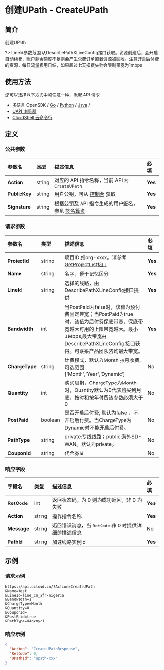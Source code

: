 # 创建UPath - CreateUPath

## 简介

创建UPath

?> LineId参数范围 从DescribePathXLineConfig接口获取。资源创建后，会开启自动续费，账户剩余额度不足则会产生欠费订单直到资源被回收。注意开启后付费的资源，每日流量费用日结，如果超过七天扣费失败会限制带宽为1mbps




## 使用方法

您可以选择以下方式中的任意一种，发起 API 请求：
- 多语言 OpenSDK / [Go](https://github.com/ucloud/ucloud-sdk-go) / [Python](https://github.com/ucloud/ucloud-sdk-python3) / [Java](https://github.com/ucloud/ucloud-sdk-java) /
- [UAPI 浏览器](https://console.ucloud.cn/uapi/detail?id=CreateUPath)
- [CloudShell 云命令行](https://shell.ucloud.cn/)


## 定义

### 公共参数

| 参数名 | 类型 | 描述信息 | 必填 |
|:---|:---|:---|:---|
| **Action**     | string  | 对应的 API 指令名称，当前 API 为 `CreateUPath`                        | **Yes** |
| **PublicKey**  | string  | 用户公钥，可从 [控制台](https://console.ucloud.cn/uapi/apikey) 获取                                             | **Yes** |
| **Signature**  | string  | 根据公钥及 API 指令生成的用户签名，参见 [签名算法](api/summary/signature.md)  | **Yes** |

### 请求参数

| 参数名 | 类型 | 描述信息 | 必填 |
|:---|:---|:---|:---|
| **ProjectId** | string | 项目ID,如org-xxxx。请参考[GetProjectList接口](https://docs.ucloud.cn/api/summary/get_project_list) |**Yes**|
| **Name** | string | 名字，便于记忆区分 |**Yes**|
| **LineId** | string | 选择的线路，由DescribePathXLineConfig接口提供 |**Yes**|
| **Bandwidth** | int | 当PostPaid为false时，该值为预付费固定带宽；当PostPaid为true时，该值为后付费保底带宽，保底带宽越大可用的上限带宽越大。最小1Mbps,最大带宽由 DescribePathXLineConfig 接口获得。可联系产品团队咨询最大带宽。 |**Yes**|
| **ChargeType** | string | 计费模式，默认为Month 按月收费,可选范围['Month','Year','Dynamic'] |No|
| **Quantity** | int | 购买周期，ChargeType为Month时，Quantity默认为0代表购买到月底，按时和按年付费该参数必须大于0 |No|
| **PostPaid** | boolean | 是否开启后付费, 默认为false ，不开启后付费。当ChargeType为Dynamic时不能开启后付费。 |No|
| **PathType** | string | private:专线线路；public:海外SD-WAN。默认为private。 |No|
| **CouponId** | string | 代金券Id |No|

### 响应字段

| 字段名 | 类型 | 描述信息 | 必填 |
|:---|:---|:---|:---|
| **RetCode** | int | 返回状态码，为 0 则为成功返回，非 0 为失败 |**Yes**|
| **Action** | string | 操作指令名称 |**Yes**|
| **Message** | string | 返回错误消息，当 `RetCode` 非 0 时提供详细的描述信息 |No|
| **PathId** | string | 加速线路实例Id |**Yes**|




## 示例

### 请求示例
    
```
https://api.ucloud.cn/?Action=CreateUPath
&Name=test
&LineId=line_cn_afr-nigeria
&Bandwidth=1
&ChargeType=Month
&Quantity=0
&CouponId=
&PostPaid=true
&PathType=HAqxnycJ
```

### 响应示例
    
```json
{
  "Action": "CreateUPathResponse",
  "RetCode": 0,
  "UPathId": "upath-xxx"
}
```





